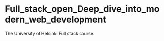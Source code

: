# Full_stack_open_Deep_dive_into_modern_web_development
The University of Helsinki Full stack course.
